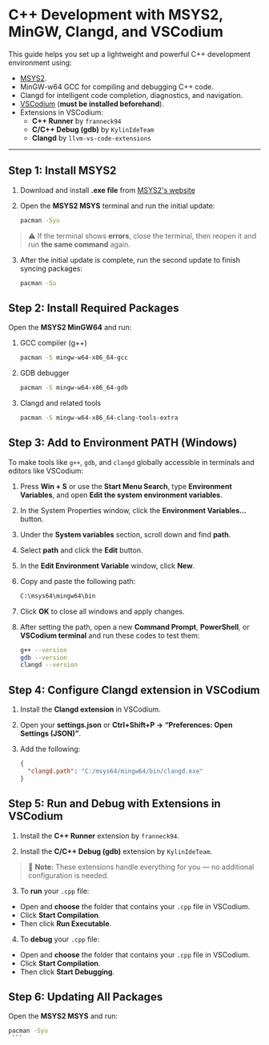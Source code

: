 # C++ Development with MSYS2, MinGW, Clangd, and VSCodium

This guide helps you set up a lightweight and powerful C++ development environment using:

- [MSYS2](https://www.msys2.org/).
- MinGW-w64 GCC for compiling and debugging C++ code.
- Clangd for intelligent code completion, diagnostics, and navigation.
- [VSCodium](https://vscodium.com/) (**must be installed beforehand**).
- Extensions in VSCodium:
  - **C++ Runner** by `franneck94`
  - **C/C++ Debug (gdb)** by `KylinIdeTeam`
  - **Clangd** by `llvm-vs-code-extensions`
---
## Step 1: Install MSYS2

1. Download and install **.exe file** from [MSYS2's website](https://www.msys2.org/)
2. Open the **MSYS2 MSYS** terminal and run the initial update:

   ```bash
   pacman -Syu
    ```
> ⚠️ If the terminal shows **errors**, close the terminal, then reopen it and run **the same command** again.

3. After the initial update is complete, run the second update to finish syncing packages:

   ```bash
   pacman -Su
    ```
## Step 2: Install Required Packages

Open the **MSYS2 MinGW64** and run:
1. GCC compiler (g++)
   ```bash
   pacman -S mingw-w64-x86_64-gcc
    ```
2. GDB debugger
   ```bash
   pacman -S mingw-w64-x86_64-gdb
    ```
3. Clangd and related tools
   ```bash
   pacman -S mingw-w64-x86_64-clang-tools-extra
    ```
## Step 3: Add to Environment PATH (Windows)

To make tools like `g++`, `gdb`, and `clangd` globally accessible in terminals and editors like VSCodium:

1. Press **Win + S** or use the **Start Menu Search**, type **Environment Variables**, and open **Edit the system environment variables**.

2. In the System Properties window, click the **Environment Variables...** button.

3. Under the **System variables** section, scroll down and find **path**.

4. Select **path** and click the **Edit** button.

5. In the **Edit Environment Variable** window, click **New**.

6. Copy and paste the following path:
   ```bash
   C:\msys64\mingw64\bin
   
7. Click **OK** to close all windows and apply changes.

8. After setting the path, open a new **Command Prompt**, **PowerShell**, or **VSCodium terminal** and run these codes to test them:
   ```bash
   g++ --version
   gdb --version
   clangd --version
    ```
## Step 4: Configure Clangd extension in VSCodium

1. Install the **Clangd extension** in VSCodium.

2. Open your **settings.json**
or **Ctrl+Shift+P → “Preferences: Open Settings (JSON)”**.

3. Add the following:
    ```json
    {
      "clangd.path": "C:/msys64/mingw64/bin/clangd.exe"
    }
    ```
## Step 5: Run and Debug with Extensions in VSCodium

1. Install the **C++ Runner** extension by `franneck94`.

2. Install the **C/C++ Debug (gdb)** extension by `KylinIdeTeam`.

> 📝 **Note:** These extensions handle everything for you — no additional configuration is needed.

3. To **run** your `.cpp` file:
  - Open and **choose** the folder that contains your `.cpp` file in VSCodium.
  - Click **Start Compilation**.
  - Then click **Run Executable**.

4. To **debug** your `.cpp` file:
  - Open and **choose** the folder that contains your `.cpp` file in VSCodium.
  - Click **Start Compilation**.
  - Then click **Start Debugging**.

## Step 6: Updating All Packages

Open the **MSYS2 MSYS** and run:
   ```bash
   pacman -Syu
    ```
